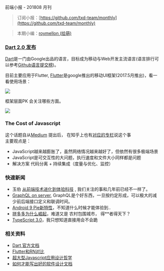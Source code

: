 前端小报 - 201808 月刊

> 订阅小报：[https://github.com/txd-team/monthly](https://github.com/txd-team/monthly)

> 本期小编：[roymellon (绘萌)](https://github.com/roymellon)


### [Dart 2.0 发布](http://www.infoq.com/cn/news/2018/08/dart2-publish-google)

[Dart](https://www.dartlang.org/guides/language)是一门由Google出品的语言，目标成为移动与Web开发主流语言(语言排行可以参考[Github语言提交榜](https://madnight.github.io/githut/#/pushes/2018/2))。

目前主要应用于Flutter, [Flutter](https://flutterchina.club/)是google推出的移动UI框架(2017.5月推出)，看一看使用场景：

![](https://cdn.nlark.com/lark/0/2018/png/2820/1534126451055-91a8d72c-690e-4124-8ede-62aaa2f926b5.png#align=left&display=inline&height=371&linkTarget=_blank&originHeight=515&originWidth=1038&width=747)

框架层面PK 会关注哪些方面。

![](https://cdn.nlark.com/lark/0/2018/png/2820/1534126091433-2f3c125c-1502-4ce4-8411-ae45883a9573.png#align=left&display=inline&height=539&linkTarget=_blank&originHeight=539&originWidth=664&width=664)

### The Cost of Javascript

这个话题自从[Medium](https://medium.com/@addyosmani/the-cost-of-javascript-in-2018-7d8950fbb5d4) 提出后， 在知乎上也有[对应的专栏](https://zhuanlan.zhihu.com/p/41292532)说这个事<br />
主要观点是：

* JavaScript越来越膨胀了，虽然网络情况越来越好了，但依然有很多极端场景
* JavaScript是可交互性的大问题，执行速度和文件大小同样都是问题
* 解决方案 代码分离 + 持续集成（度量与优化、监控）

### 快速新闻

* 玉伯 [从前端技术进化到体验科技](https://mp.weixin.qq.com/s/IYddaaw2ps1wR2VT1dZWPg) ,  我们关注的事和几年前已经不一样了。
* [GraphQL on server](https://www.joyent.com/blog/graphql-on-the-server), GraphQL是个好东西，一旦按约定形成，可以极大的减少前后端接口定义和联调时间。
* [Android 9 Pie新特性](https://android-developers.googleblog.com/2018/08/introducing-android-9-pie.html)，不知道什么时候才能体验到..
* [拼多多为什么崛起](https://mp.weixin.qq.com/s/8C4aCqFhXjw9yMjUlWGKzQ)，难道又是 农村包围城市， 得**者得天下？
* [TypeScript 3.0](https://blogs.msdn.microsoft.com/typescript/2018/07/30/announcing-typescript-3-0/)，我只想知道直接用会不会跪

### 相关资料

* [Dart 官方文档](https://www.dartlang.org/guides/language)
* [Flutter和RN对比](https://juejin.im/post/5b0607c76fb9a07a9b365556)
* [超大型Javascript应用设计哲学](https://hijiangtao.github.io/2018/04/20/Designing-Very-Large-JavaScript-Applications/)
* [如何才能写出好的软件设计文档](https://mp.weixin.qq.com/s?__biz=MzIwMzg1ODcwMw==&mid=2247488261&idx=1&sn=c3adf142043b16599ed5e6e85eb87689)
